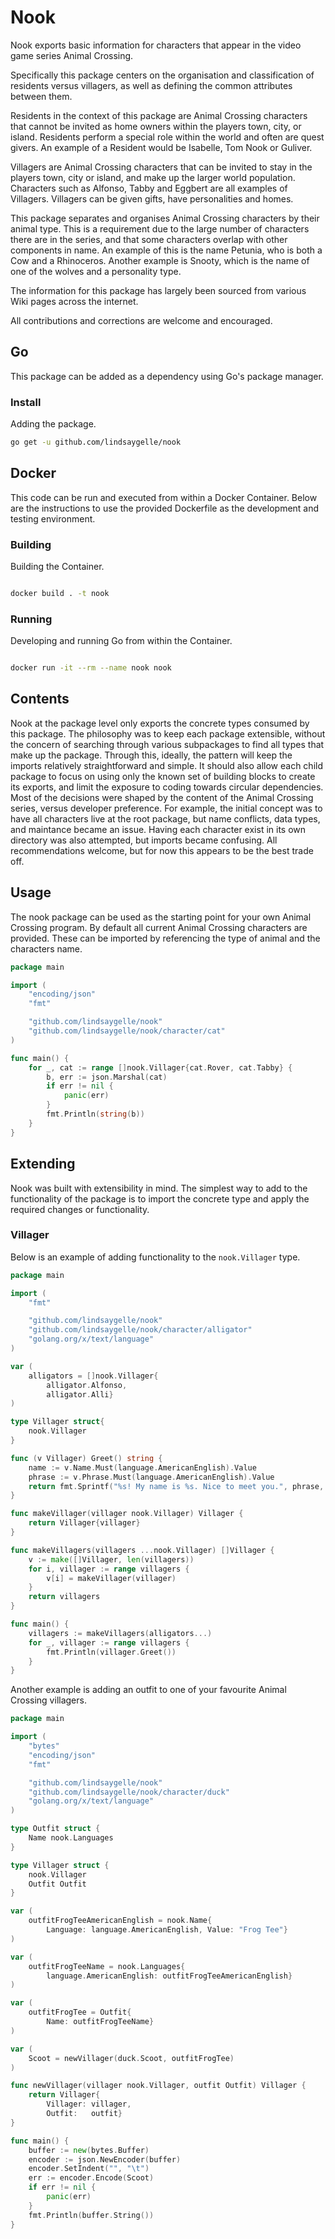 # Nook
Nook exports basic information for characters that appear in the video game series Animal Crossing.

Specifically this package centers on the organisation and classification of residents versus villagers, as well as
defining the common attributes between them.

Residents in the context of this package are Animal Crossing characters that cannot
be invited as home owners within the players town, city, or island. Residents perform a special role within the world
and often are quest givers. An example of a Resident would be Isabelle, Tom Nook or Guliver.

Villagers are Animal Crossing characters that can be invited to stay in the players town, city or island,
and make up the larger world population. Characters such as Alfonso, Tabby and Eggbert are all examples of Villagers. Villagers
can be given gifts, have personalities and homes.

This package separates and organises Animal Crossing characters by their animal type. This is a requirement due to the large number
of characters there are in the series, and that some characters overlap with other components in name. 
An example of this is the name Petunia, who is both a Cow and a Rhinoceros. Another example is Snooty, which is the name of one of the wolves and a personality type.

The information for this package has largely been sourced from various Wiki pages across the internet.

All contributions and corrections are welcome and encouraged.

## Go
This package can be added as a dependency using Go's package manager.

### Install
Adding the package.

```sh
go get -u github.com/lindsaygelle/nook
```

## Docker
This code can be run and executed from within a Docker Container. 
Below are the instructions to use the provided Dockerfile as the development and testing environment.

### Building 
Building the Container.

```sh

docker build . -t nook
```

### Running
Developing and running Go from within the Container.

```sh

docker run -it --rm --name nook nook
```

## Contents
Nook at the package level only exports the concrete types consumed by this package. The philosophy was to keep each package extensible, without the concern of
searching through various subpackages to find all types that make up the package. Through this, ideally, the pattern will keep the imports relatively straightforward and simple. It should also allow each child package to focus on using only the known set of building blocks to create its exports, and limit
the exposure to coding towards circular dependencies. Most of the decisions were shaped by the content of the Animal Crossing series, versus developer preference. For example, the initial concept was to have all characters live at the root package, but name conflicts, data types, and maintance became an issue. Having each character exist in its own directory was also attempted, but imports became confusing. All recommendations welcome, but for now this appears to be the best trade off.

## Usage
The nook package can be used as the starting point for your own Animal Crossing program. By default all current Animal Crossing characters are provided. These can be imported by referencing the type of animal and the characters name.

```go
package main

import (
    "encoding/json"
    "fmt"

    "github.com/lindsaygelle/nook"
    "github.com/lindsaygelle/nook/character/cat"
)

func main() {
    for _, cat := range []nook.Villager{cat.Rover, cat.Tabby} {
        b, err := json.Marshal(cat)
        if err != nil {
            panic(err)
        }
        fmt.Println(string(b))
    }
}
```

## Extending
Nook was built with extensibility in mind. The simplest way to add to the functionality of the package is to import the concrete type and apply the required changes or functionality.

### Villager
Below is an example of adding functionality to the `nook.Villager` type.

```go
package main

import (
    "fmt"

    "github.com/lindsaygelle/nook"
    "github.com/lindsaygelle/nook/character/alligator"
    "golang.org/x/text/language"
)

var (
    alligators = []nook.Villager{
        alligator.Alfonso,
        alligator.Alli}
)

type Villager struct{
    nook.Villager
}

func (v Villager) Greet() string {
    name := v.Name.Must(language.AmericanEnglish).Value
    phrase := v.Phrase.Must(language.AmericanEnglish).Value
    return fmt.Sprintf("%s! My name is %s. Nice to meet you.", phrase, name)
}

func makeVillager(villager nook.Villager) Villager {
    return Villager{villager}
}

func makeVillagers(villagers ...nook.Villager) []Villager {
    v := make([]Villager, len(villagers))
    for i, villager := range villagers {
        v[i] = makeVillager(villager)
    }
    return villagers
}

func main() {
    villagers := makeVillagers(alligators...) 
    for _, villager := range villagers {
        fmt.Println(villager.Greet())
    }
}
```

Another example is adding an outfit to one of your favourite Animal Crossing villagers. 

```go 
package main

import (
	"bytes"
	"encoding/json"
	"fmt"

	"github.com/lindsaygelle/nook"
	"github.com/lindsaygelle/nook/character/duck"
	"golang.org/x/text/language"
)

type Outfit struct {
	Name nook.Languages
}

type Villager struct {
	nook.Villager
	Outfit Outfit
}

var (
	outfitFrogTeeAmericanEnglish = nook.Name{
		Language: language.AmericanEnglish, Value: "Frog Tee"}
)

var (
	outfitFrogTeeName = nook.Languages{
		language.AmericanEnglish: outfitFrogTeeAmericanEnglish}
)

var (
	outfitFrogTee = Outfit{
		Name: outfitFrogTeeName}
)

var (
	Scoot = newVillager(duck.Scoot, outfitFrogTee)
)

func newVillager(villager nook.Villager, outfit Outfit) Villager {
	return Villager{
		Villager: villager,
		Outfit:   outfit}
}

func main() {
	buffer := new(bytes.Buffer)
	encoder := json.NewEncoder(buffer)
	encoder.SetIndent("", "\t")
	err := encoder.Encode(Scoot)
	if err != nil {
		panic(err)
	}
	fmt.Println(buffer.String())
}
```
